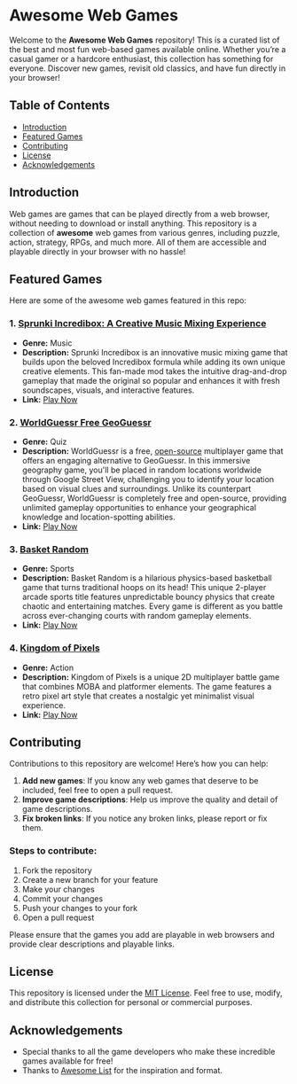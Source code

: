 # Awesome Web Games

Welcome to the **Awesome Web Games** repository! This is a curated list of the best and most fun web-based games available online. Whether you’re a casual gamer or a hardcore enthusiast, this collection has something for everyone. Discover new games, revisit old classics, and have fun directly in your browser!

## Table of Contents

- [Introduction](#introduction)
- [Featured Games](#featured-games)
- [Contributing](#contributing)
- [License](#license)
- [Acknowledgements](#acknowledgements)

## Introduction

Web games are games that can be played directly from a web browser, without needing to download or install anything. This repository is a collection of **awesome** web games from various genres, including puzzle, action, strategy, RPGs, and much more. All of them are accessible and playable directly in your browser with no hassle!

## Featured Games

Here are some of the awesome web games featured in this repo:

### 1. [Sprunki Incredibox: A Creative Music Mixing Experience](https://www.joygames.io/game/incredibox-sprunki)
- **Genre:** Music
- **Description:** Sprunki Incredibox is an innovative music mixing game that builds upon the beloved Incredibox formula while adding its own unique creative elements. This fan-made mod takes the intuitive drag-and-drop gameplay that made the original so popular and enhances it with fresh soundscapes, visuals, and interactive features.
- **Link:** [Play Now](https://www.joygames.io/game/incredibox-sprunki)

### 2. [WorldGuessr Free GeoGuessr](https://www.joygames.io/game/worldguessr)
- **Genre:** Quiz
- **Description:** WorldGuessr is a free, [open-source](https://github.com/codergautam/worldguessr) multiplayer game that offers an engaging alternative to GeoGuessr. In this immersive geography game, you'll be placed in random locations worldwide through Google Street View, challenging you to identify your location based on visual clues and surroundings. Unlike its counterpart GeoGuessr, WorldGuessr is completely free and open-source, providing unlimited gameplay opportunities to enhance your geographical knowledge and location-spotting abilities.
- **Link:** [Play Now](https://www.joygames.io/game/worldguessr)

### 3. [Basket Random](https://www.joygames.io/game/basket-random)
- **Genre:** Sports
- **Description:** Basket Random is a hilarious physics-based basketball game that turns traditional hoops on its head! This unique 2-player arcade sports title features unpredictable bouncy physics that create chaotic and entertaining matches. Every game is different as you battle across ever-changing courts with random gameplay elements.
- **Link:** [Play Now](https://www.joygames.io/game/basket-random)

### 4. [Kingdom of Pixels](https://www.joygames.io/game/kingdom-of-pixels)
- **Genre:** Action
- **Description:** Kingdom of Pixels is a unique 2D multiplayer battle game that combines MOBA and platformer elements. The game features a retro pixel art style that creates a nostalgic yet minimalist visual experience.
- **Link:** [Play Now](https://www.joygames.io/game/kingdom-of-pixels)

## Contributing

Contributions to this repository are welcome! Here’s how you can help:

1. **Add new games**: If you know any web games that deserve to be included, feel free to open a pull request.
2. **Improve game descriptions**: Help us improve the quality and detail of game descriptions.
3. **Fix broken links**: If you notice any broken links, please report or fix them.

### Steps to contribute:

1. Fork the repository
2. Create a new branch for your feature
3. Make your changes
4. Commit your changes
5. Push your changes to your fork
6. Open a pull request

Please ensure that the games you add are playable in web browsers and provide clear descriptions and playable links.

## License

This repository is licensed under the [MIT License](LICENSE). Feel free to use, modify, and distribute this collection for personal or commercial purposes.

## Acknowledgements

- Special thanks to all the game developers who make these incredible games available for free!
- Thanks to [Awesome List](https://github.com/sindresorhus/awesome) for the inspiration and format.
